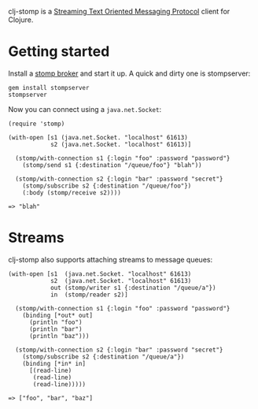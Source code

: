 clj-stomp is a [Streaming Text Oriented Messaging Protocol](http://stomp.codehaus.org/Protocol) client for Clojure.

# Getting started

Install a [stomp broker](http://stomp.codehaus.org/Brokers) and start it up.
A quick and dirty one is stompserver:

    gem install stompserver
    stompserver

Now you can connect using a `java.net.Socket`:

    (require 'stomp)

    (with-open [s1 (java.net.Socket. "localhost" 61613)
                s2 (java.net.Socket. "localhost" 61613)]

      (stomp/with-connection s1 {:login "foo" :password "password"}
        (stomp/send s1 {:destination "/queue/foo"} "blah"))

      (stomp/with-connection s2 {:login "bar" :password "secret"}
        (stomp/subscribe s2 {:destination "/queue/foo"})
        (:body (stomp/receive s2))))

    => "blah"

# Streams

clj-stomp also supports attaching streams to message queues:

    (with-open [s1  (java.net.Socket. "localhost" 61613)
                s2  (java.net.Socket. "localhost" 61613)
                out (stomp/writer s1 {:destination "/queue/a"})
                in  (stomp/reader s2)]

      (stomp/with-connection s1 {:login "foo" :password "password"}
        (binding [*out* out]
          (println "foo")
          (println "bar")
          (println "baz")))

      (stomp/with-connection s2 {:login "bar" :password "secret"}
        (stomp/subscribe s2 {:destination "/queue/a"})
        (binding [*in* in]
          [(read-line)
           (read-line)
           (read-line)))))

    => ["foo", "bar", "baz"]
